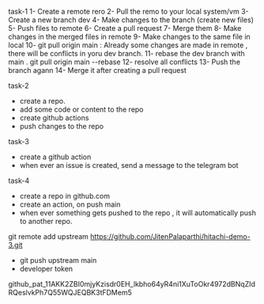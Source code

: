 task-1
1- Create a remote rero
2- Pull the remo to your local system/vm
3- Create a new branch dev
4- Make changes to the branch (create new files)
5- Push files to remote 
6- Create a pull request 
7- Merge them
8- Make changes in the merged files in remote 
9- Make changes to the same file in local
10- git pull origin main : Already some changes are made in remote , there will be conflicts in yoru dev branch.
11- rebase the dev branch with main . git pull origin main --rebase
12- resolve all conflicts
13- Push the branch agann
14- Merge it after creating a pull request 


task-2

- create a repo.
- add some code or content to the repo
- create github actions
- push changes to the repo

task-3

  - create a github action
  - when ever an issue is created, send a message to the telegram bot

task-4
 
  - create a repo in github.com
  - create an action, on push main
  - when ever something gets pushed to the repo , it will automatically push to another repo.

   git remote add upstream https://github.com/JitenPalaparthi/hitachi-demo-3.git

  - git push upstream main 
  - developer token 

  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
